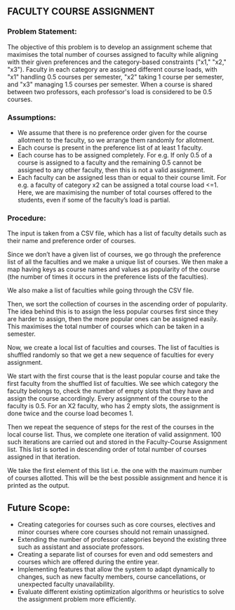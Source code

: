 ## FACULTY COURSE ASSIGNMENT

### Problem Statement:

The objective of this problem is to develop an assignment scheme that maximises the total number of courses assigned to faculty while aligning with their given preferences and the category-based constraints ("x1," "x2," "x3").
Faculty in each category are assigned different course loads, with "x1" handling 0.5 courses per semester, "x2" taking 1 course per semester, and "x3" managing 1.5 courses per semester.
When a course is shared between two professors, each professor's load is considered to be 0.5 courses.


### Assumptions:

+	We assume that there is no preference order given for the course allotment to the faculty, so we arrange them randomly for allotment.
+ Each course is present in the preference list of at least 1 faculty.
+	Each course has to be assigned completely. For e.g. If only 0.5 of a course is assigned to a faculty and the remaining 0.5 cannot be assigned to any other faculty, then this is not a valid assignment.
+ Each faculty can be assigned less than or equal to their course limit. For e.g. a faculty of category x2 can be assigned a total course load <=1. 
Here, we are maximising the number of total courses offered to the students, even if some of the faculty’s load is partial.


### Procedure:

The input is taken from a CSV file, which has a list of faculty details such as their name and preference order of courses. 

Since we don’t have a given list of courses, we go through the preference list of all the faculties and we make a unique list of courses. We then make a map having keys as course names and values as popularity of the course (the number of times it occurs in the preference lists of the faculties).

We also make a list of faculties while going through the CSV file. 

Then, we sort the collection of courses in the ascending order of popularity. The idea behind this is to assign the less popular courses first since they are harder to assign, then the more popular ones can be assigned easily. This maximises the total number of courses which can be taken in a semester.

Now, we create a local list of faculties and courses. The list of faculties is shuffled randomly so that we get a new sequence of faculties for every assignment. 

We start with the first course that is the least popular course and take the first faculty from the shuffled list of faculties. We see which category the faculty belongs to, check the number of empty slots that they have and assign the course accordingly.
Every assignment of the course to the faculty is 0.5.  For an X2 faculty, who has 2 empty slots, the assignment is done twice and the course load becomes 1.

Then we repeat the sequence of steps for the rest of the courses in the local course list. Thus, we complete one iteration of valid assignment. 100 such iterations are carried out and stored in the Faculty-Course Assignment list. This list is sorted in descending order of total number of courses assigned in that iteration.

We take the first element of this list i.e. the one with the maximum number of courses allotted. This will be the best possible assignment and hence it is printed as the output.




## Future Scope:

+ Creating categories for courses such as core courses, electives and minor courses where core courses should not remain unassigned.
+ Extending the number of professor categories beyond the existing three such as assistant and associate professors.
+	Creating a separate list of courses for even and odd semesters and courses which are offered during the entire year.
+	Implementing features that allow the system to adapt dynamically to changes, such as new faculty members, course cancellations, or unexpected faculty unavailability.
+	Evaluate different existing optimization algorithms or heuristics to solve the assignment problem more efficiently.
